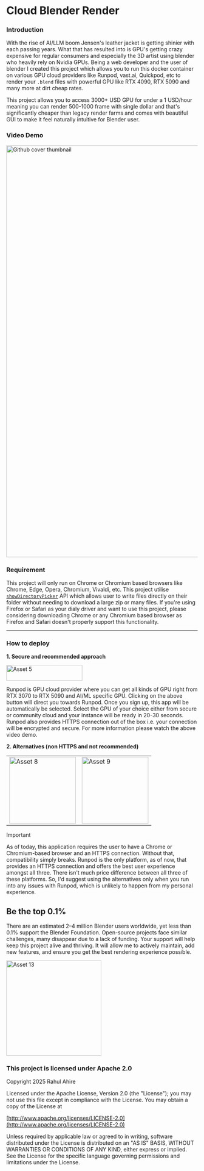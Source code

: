 # Cloud Blender Render

### Introduction 
With the rise of AI/LLM boom Jensen's leather jacket is getting shinier with each passing years. What that has resulted into is GPU's getting crazy expensive for regular consumers and especially the 3D artist using blender who heavily rely on Nvidia GPUs. Being a web developer and the user of blender I created this project which allows you to run this docker container on various GPU cloud providers like Runpod, vast.ai, Quickpod, etc to render your `.blend` files with powerful GPU like RTX 4090, RTX 5090 and many more at dirt cheap rates.

This project allows you to access 3000+ USD GPU for under a 1 USD/hour meaning you can render 500-1000 frame with single dollar and that's significantly cheaper than legacy render farms and comes with beautiful GUI to make it feel naturally intuitive for Blender user.

### Video Demo

<a href="https://youtu.be/feiuoMz57Ho" target="_blank">
<img width="1920" height="1080" alt="Github cover thumbnail" src="https://github.com/user-attachments/assets/bbdf2d4a-0b1e-41dc-a0f6-5b4940f90e58" />

</a>

### Requirement
This project will only run on Chrome or Chromium based browsers like Chrome, Edge, Opera, Chromium, Vivaldi, etc. This project utilise [`showDirectoryPicker`](https://developer.mozilla.org/en-US/docs/Web/API/Window/showDirectoryPicker) API which allows user to write files directly on their folder without needing to download a large zip or many files. If you're using Firefox or Safari as your dialy driver and want to use this project, please considering downloading Chrome or any Chromium based browser as Firefox and Safari doesn't properly support this functionality.

<hr>

### How to deploy
**1. Secure and recommended approach**

<a href="https://console.runpod.io/deploy?template=ada1xq99pb&ref=g168bg1u" target="_blank"><img width="200" height="41" alt="Asset 5" src="https://github.com/user-attachments/assets/ffff5850-dbca-492b-8832-0dbe6295bbd7" /></a>

Runpod is GPU cloud provider where you can get all kinds of GPU right from RTX 3070 to RTX 5090 and AI/ML specific GPU. Clicking on the above button will direct you towards Runpod. Once you sign up, this app will be automatically be selected. Select the GPU of your choice either from secure or community cloud and your instance will be ready in 20-30 seconds. Runpod also provides HTTPS connection out of the box i.e. your connection will be encrypted and secure. For more information please watch the above video demo.

**2. Alternatives (non HTTPS and not recommended)**

<table>
  <tr>
    <td>
      <a href="https://cloud.vast.ai/?ref_id=123929&creator_id=123929&name=Cloud%20Blender%20Render" target="_blank">
        <img width="175" alt="Asset 8" src="https://github.com/user-attachments/assets/440cc55a-b692-44f4-b90b-6e91737d6a8a" />
      </a>
    </td>
    <td>
      <a href="https://console.quickpod.io?affiliate=2744798e-b6df-4a2b-a372-5a4ecfa5c0a7" target="_blank">
        <img width="175" alt="Asset 9" src="https://github.com/user-attachments/assets/d2fa04df-d72f-445f-8bf0-38675e82491c" />
      </a>
    </td>
  </tr>
</table>


> [!IMPORTANT]  
>As of today, this application requires the user to have a Chrome or Chromium-based browser and an HTTPS connection. Without that, compatibility simply breaks. Runpod is the only platform, as of now, that provides an HTTPS connection and offers the best user experience amongst all three. There isn't much price difference between all three of these platforms. So, I'd suggest using the alternatives only when you run into any issues with Runpod, which is unlikely to happen from my personal experience.


## Be the top 0.1%

There are an estimated 2–4 million Blender users worldwide, yet less than 0.1% support the Blender Foundation. Open-source projects face similar challenges, many disappear due to a lack of funding. Your support will help keep this project alive and thriving. It will allow me to actively maintain, add new features, and ensure you get the best rendering experience possible.

 <a href="https://coff.ee/rahulahire" target="_blank">
<img width="250" alt="Asset 13" src="https://github.com/user-attachments/assets/a0ded876-af45-4c12-825a-3013f8f7e464" />

 </a>

 
### This project is licensed under Apache 2.0 

Copyright 2025 Rahul Ahire

Licensed under the Apache License, Version 2.0 (the "License");
you may not use this file except in compliance with the License.
You may obtain a copy of the License at

[http://www.apache.org/licenses/LICENSE-2.0](http://www.apache.org/licenses/LICENSE-2.0)

Unless required by applicable law or agreed to in writing, software
distributed under the License is distributed on an "AS IS" BASIS,
WITHOUT WARRANTIES OR CONDITIONS OF ANY KIND, either express or implied.
See the License for the specific language governing permissions and
limitations under the License.
